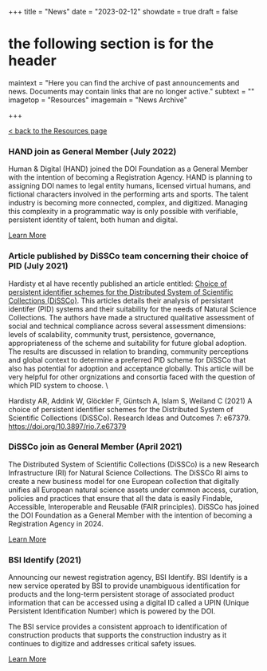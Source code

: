 +++
title = "News"
date = "2023-02-12"
showdate = true
draft = false
# the following section is for the header
maintext = "Here you can find the archive of past announcements and news. Documents may contain links that are no longer active."
subtext = ""
imagetop = "Resources"
imagemain = "News Archive"

+++

[< back to the Resources page](/the-identifier/resources/)

### HAND join as General Member (July 2022)
Human & Digital (HAND) joined the DOI Foundation as a General Member with the intention of becoming a Registration Agency. HAND is planning to assigning DOI names to legal entity humans, licensed virtual humans, and fictional characters involved in the performing arts and sports. The talent industry is becoming more connected, complex, and digitized. Managing this complexity in a programmatic way is only possible with verifiable, persistent identity of talent, both human and digital. 

[Learn More](https://www.handidentity.com)

### Article published by DiSSCo team concerning their choice of PID (July 2021)
Hardisty et al have recently published an article entitled: [Choice of persistent identifier schemes for the Distributed System of Scientific Collections (DiSSCo)](https://doi.org/10.3897/rio.7.e67379). This articles details their analysis of persistant identifer (PID) systems and their suitability for the needs of Natural Science Collections. The authors have made a structured qualitative assessment of social and technical compliance across several assessment dimensions: levels of scalability, community trust, persistence, governance, appropriateness of the scheme and suitability for future global adoption. The results are discussed in relation to branding, community perceptions and global context to determine a preferred PID scheme for DiSSCo that also has potential for adoption and acceptance globally. This article will be very helpful for other orgnizations and consortia faced with the question of which PID system to choose. \

Hardisty AR, Addink W, Glöckler F, Güntsch A, Islam S, Weiland C (2021) A choice of persistent identifier schemes for the Distributed System of Scientific Collections (DiSSCo). Research Ideas and Outcomes 7: e67379. https://doi.org/10.3897/rio.7.e67379

### DiSSCo join as General Member (April 2021)
The Distributed System of Scientific Collections (DiSSCo) is a new Research Infrastructure (RI) for Natural Science Collections. The DiSSCo RI aims to create a new business model for one European collection that digitally unifies all European natural science assets under common access, curation, policies and practices that ensure that all the data is easily Findable, Accessible, Interoperable and Reusable (FAIR principles). DiSSCo has joined the DOI Foundation as a General Member with the intention of becoming a Registration Agency in 2024.

[Learn More](https://www.dissco.eu)

### BSI Identify (2021) 
Announcing our newest registration agency, BSI Identify. BSI Identify is a new service operated by BSI to provide unambiguous identification for products and the long-term persistent storage of associated product information that can be accessed using a digital ID called a UPIN (Unique Persistent Identification Number) which is powered by the DOI.

The BSI service provides a consistent approach to identification of construction products that supports the construction industry as it continues to digitize and addresses critical safety issues.

[Learn More](https://identify.bsigroup.com/about-us/)